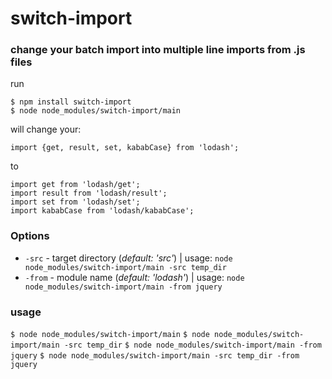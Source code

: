 # switch-import

### change your batch import into multiple line imports from .js files

run
```
$ npm install switch-import
$ node node_modules/switch-import/main
```
will change your:
```
import {get, result, set, kababCase} from 'lodash';
```
to
```
import get from 'lodash/get';
import result from 'lodash/result';
import set from 'lodash/set';
import kababCase from 'lodash/kababCase';
```

### Options
* `-src` - target directory (_default: 'src'_) | usage: `node node_modules/switch-import/main -src temp_dir`
* `-from` - module name (_default: 'lodash'_) | usage: `node node_modules/switch-import/main -from jquery`

### usage
`$ node node_modules/switch-import/main`
`$ node node_modules/switch-import/main -src temp_dir`
`$ node node_modules/switch-import/main -from jquery`
`$ node node_modules/switch-import/main -src temp_dir -from jquery`
